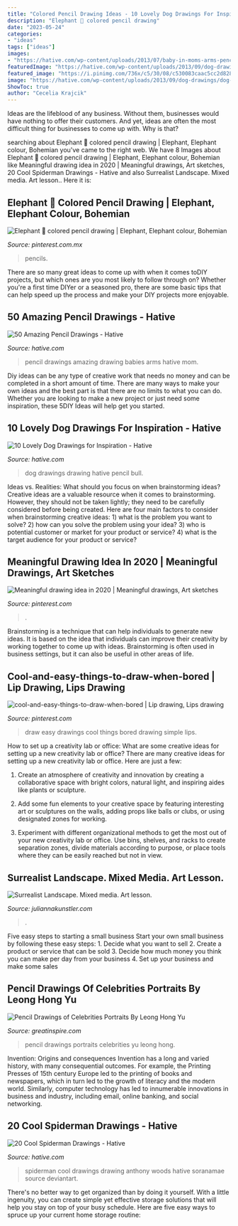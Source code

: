 ```yaml
---
title: "Colored Pencil Drawing Ideas - 10 Lovely Dog Drawings For Inspiration"
description: "Elephant 🐘 colored pencil drawing"
date: "2023-05-24"
categories:
- "ideas"
tags: ["ideas"]
images:
- "https://hative.com/wp-content/uploads/2013/07/baby-in-moms-arms-pencil-drawing.jpg"
featuredImage: "https://hative.com/wp-content/uploads/2013/09/dog-drawings/dog-drawing-7.jpg"
featured_image: "https://i.pinimg.com/736x/c5/30/08/c530083caac5cc2d8285de60c33168d4.jpg"
image: "https://hative.com/wp-content/uploads/2013/09/dog-drawings/dog-drawing-7.jpg"
ShowToc: true
author: "Cecelia Krajcik"
---
```



Ideas are the lifeblood of any business. Without them, businesses would have nothing to offer their customers. And yet, ideas are often the most difficult thing for businesses to come up with. Why is that?

	

		
searching about Elephant 🐘 colored pencil drawing | Elephant, Elephant colour, Bohemian you've came to the right web. We have 8 Images about Elephant 🐘 colored pencil drawing | Elephant, Elephant colour, Bohemian like Meaningful drawing idea in 2020 | Meaningful drawings, Art sketches, 20 Cool Spiderman Drawings - Hative and also Surrealist Landscape. Mixed media. Art lesson.. Here it is:
		
    
## Elephant 🐘 Colored Pencil Drawing | Elephant, Elephant Colour, Bohemian

<img loading=lazy src="https://i.pinimg.com/736x/ed/87/9c/ed879c586dffc5473b52460b410e3423--colored-pencil-drawings-colored-pencils.jpg" onerror="this.onerror=null;this.src='https://tse1.mm.bing.net/th?id=OIP.HL8mX2nszta7j9n3U-fzhQDYEg&amp;pid=15.1';" alt="Elephant 🐘 colored pencil drawing | Elephant, Elephant colour, Bohemian">

_Source: pinterest.com.mx_

>pencils. 

	

There are so many great ideas to come up with when it comes toDIY projects, but which ones are you most likely to follow through on? Whether you're a first time DIYer or a seasoned pro, there are some basic tips that can help speed up the process and make your DIY projects more enjoyable.

    
## 50 Amazing Pencil Drawings - Hative

<img loading=lazy src="https://hative.com/wp-content/uploads/2013/07/baby-in-moms-arms-pencil-drawing.jpg" onerror="this.onerror=null;this.src='https://tse2.mm.bing.net/th?id=OIP.L0CmJTLacpiUbJ2AZOE7AQHaKo&amp;pid=15.1';" alt="50 Amazing Pencil Drawings - Hative">

_Source: hative.com_

>pencil drawings amazing drawing babies arms hative mom. 

	

Diy ideas can be any type of creative work that needs no money and can be completed in a short amount of time. There are many ways to make your own ideas and the best part is that there are no limits to what you can do. Whether you are looking to make a new project or just need some inspiration, these 5DIY Ideas will help get you started.

    
## 10 Lovely Dog Drawings For Inspiration - Hative

<img loading=lazy src="https://hative.com/wp-content/uploads/2013/09/dog-drawings/dog-drawing-7.jpg" onerror="this.onerror=null;this.src='https://tse1.mm.bing.net/th?id=OIP.IR8azYzF0UoEtM_nxxckKwHaKL&amp;pid=15.1';" alt="10 Lovely Dog Drawings for Inspiration - Hative">

_Source: hative.com_

>dog drawings drawing hative pencil bull. 

	

Ideas vs. Realities: What should you focus on when brainstorming ideas?
Creative ideas are a valuable resource when it comes to brainstorming. However, they should not be taken lightly; they need to be carefully considered before being created. Here are four main factors to consider when brainstorming creative ideas: 1) what is the problem you want to solve? 2) how can you solve the problem using your idea? 3) who is potential customer or market for your product or service? 4) what is the target audience for your product or service?

    
## Meaningful Drawing Idea In 2020 | Meaningful Drawings, Art Sketches

<img loading=lazy src="https://i.pinimg.com/736x/c5/30/08/c530083caac5cc2d8285de60c33168d4.jpg" onerror="this.onerror=null;this.src='https://tse2.mm.bing.net/th?id=OIP.DfB4NzbCByGnG7nZA9BiSgHaJ3&amp;pid=15.1';" alt="Meaningful drawing idea in 2020 | Meaningful drawings, Art sketches">

_Source: pinterest.com_

>. 

	

Brainstorming is a technique that can help individuals to generate new ideas. It is based on the idea that individuals can improve their creativity by working together to come up with ideas. Brainstorming is often used in business settings, but it can also be useful in other areas of life.

    
## Cool-and-easy-things-to-draw-when-bored | Lip Drawing, Lips Drawing

<img loading=lazy src="https://i.pinimg.com/736x/b1/12/4c/b1124c127f116bafaf55063ec86f0bfa.jpg" onerror="this.onerror=null;this.src='https://tse3.mm.bing.net/th?id=OIP.nT28pWPmoYK3CWn5aYzAYwHaOv&amp;pid=15.1';" alt="cool-and-easy-things-to-draw-when-bored | Lip drawing, Lips drawing">

_Source: pinterest.com_

>draw easy drawings cool things bored drawing simple lips. 

	

How to set up a creativity lab or office: What are some creative ideas for setting up a new creativity lab or office?
There are many creative ideas for setting up a new creativity lab or office. Here are just a few: 
1. Create an atmosphere of creativity and innovation by creating a collaborative space with bright colors, natural light, and inspiring aides like plants or sculpture.

2. Add some fun elements to your creative space by featuring interesting art or sculptures on the walls, adding props like balls or clubs, or using designated zones for working.

3. Experiment with different organizational methods to get the most out of your new creativity lab or office. Use bins, shelves, and racks to create separation zones, divide materials according to purpose, or place tools where they can be easily reached but not in view.

    
## Surrealist Landscape. Mixed Media. Art Lesson.

<img loading=lazy src="https://juliannakunstler.com/images_art2/surrealism/sur-11.jpg" onerror="this.onerror=null;this.src='https://tse3.mm.bing.net/th?id=OIP.6YxRxwha2wIuDNX1oSiwywHaEK&amp;pid=15.1';" alt="Surrealist Landscape. Mixed media. Art lesson.">

_Source: juliannakunstler.com_

>. 

	

Five easy steps to starting a small business
Start your own small business by following these easy steps: 1. Decide what you want to sell 2. Create a product or service that can be sold 3. Decide how much money you think you can make per day from your business 4. Set up your business and make some sales 
    
## Pencil Drawings Of Celebrities Portraits By Leong Hong Yu

<img loading=lazy src="https://greatinspire.com/wp-content/uploads/2015/08/Pencil-Drawings-of-Celebrities-Portraits-By-Leong-Hong-Yu-16.jpg" onerror="this.onerror=null;this.src='https://tse3.mm.bing.net/th?id=OIP.IbrtjFm2HfzHX0vpLVIw4gHaKd&amp;pid=15.1';" alt="Pencil Drawings of Celebrities Portraits By Leong Hong Yu">

_Source: greatinspire.com_

>pencil drawings portraits celebrities yu leong hong. 

	

Invention: Origins and consequences
Invention has a long and varied history, with many consequential outcomes. For example, the Printing Presses of 15th century Europe led to the printing of books and newspapers, which in turn led to the growth of literacy and the modern world. Similarly, computer technology has led to innumerable innovations in business and industry, including email, online banking, and social networking.

    
## 20 Cool Spiderman Drawings - Hative

<img loading=lazy src="https://hative.com/wp-content/uploads/2014/07/spiderman-drawings/6-spiderman-drawings.jpg" onerror="this.onerror=null;this.src='https://tse2.mm.bing.net/th?id=OIP.z5GgcAyBC4O8_uCadql1DQHaKN&amp;pid=15.1';" alt="20 Cool Spiderman Drawings - Hative">

_Source: hative.com_

>spiderman cool drawings drawing anthony woods hative soranamae source deviantart. 

	

There's no better way to get organized than by doing it yourself. With a little ingenuity, you can create simple yet effective storage solutions that will help you stay on top of your busy schedule. Here are five easy ways to spruce up your current home storage routine: 

